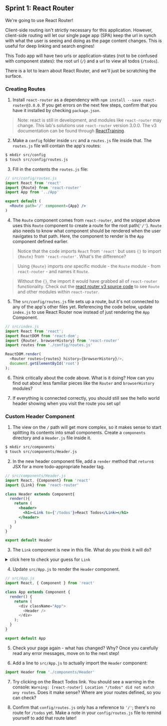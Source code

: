 ## Sprint 1: React Router

We're going to use React Router!

Client-side routing isn't strictly necessary for this application. However, client-side routing will let our single page app (SPA) keep the url in synch with what the user is seeing and doing as the page content changes. This is useful for deep linking and search engines!  

This Todo app will have two urls or application-states (not to be confused with component states): the root url (`/`) and a url to view all todos (`/todos`).

There is a lot to learn about React Router, and we'll just be scratching the surface.


### Creating Routes

1. Install `react-router` as a dependency with `npm install --save react-router@3.0.0`.  If you get errors on the next few steps, confirm that you have it installed by checking `package.json`.  

> Note: react is still in development, and modules like `react-router` may change. This lab's solutions use `react-router` version 3.0.0.  The v3 documentation can be found through [ReactTraining](https://github.com/ReactTraining/react-router/tree/v3/docs).

2. Make a `config` folder inside `src` and a `routes.js` file inside that. The `routes.js` file will contain the app's routes:

```bash
$ mkdir src/config
$ touch src/config/routes.js
```

3. Fill in the contents the `routes.js` file:

```jsx
// src/config/routes.js
import React from 'react'
import {Route} from 'react-router'
import App from '../App'

export default (
  <Route path='/' component={App} />
)
```

4. The `Route` component comes from `react-router`, and the snippet above uses this `Route` component to create a route for the root path(`'/'`).  `Route` also needs to know what component should be rendered when the user navigates to that path.  Here, the component to render is the `App` component defined earlier.

> Notice that the code imports `React` from `'react'` but uses `{}` to import `{Route}` from `'react-router'`. What's the difference?

> Using `{Route}` imports *one* specific module - the `Route` module - from `react-router` - and names it `Route`.  

> Without the `{}`, the import it would have grabbed all of `react-router` functionality. Check out the [react router v3 source code](https://github.com/ReactTraining/react-router/tree/v3) to see `Route` and other modules within `react-router`.

5. The `src/config/routes.js` file sets up a route, but it's not connected to any of the app's other files yet.  Referencing the code below, update `index.js` to use React Router now instead of just rendering the `App` Component.


```js
// src/index.js
import React from 'react';
import ReactDOM from 'react-dom';
import {Router, browserHistory} from 'react-router'
import routes from './config/routes.js'

ReactDOM.render(
  <Router routes={routes} history={browserHistory}/>,
  document.getElementById('root')
);
```

6. Think critically about the code above. What is it doing? How can you find out about less familiar pieces like the `Router` and `browserHistory` modules?


7. If everything is connected correctly, you  should still see the hello world header showing when you visit the route you set up!



### Custom Header Component


1. The view on the `/` path will get more complex, so it makes sense to start splitting its contents into small components. Create a `components` directory and a `Header.js` file inside it.

```bash
$ mkdir src/components
$ touch src/components/Header.js
```

2. In the new header component file, add a `render` method that `return`s JSX for a more todo-appropriate header tag.

```jsx
// src/components/Header.js
import React, {Component} from 'react'
import {Link} from 'react-router'

class Header extends Component{
  render(){
    return (
      <header>
        <h1><Link to={'/todos'}>React Todos</Link></h1>
      </header>
    )
  }
}

export default Header
```

3. The `Link` component is new in this file. What do you think it will do?   

<details><summary>click here to check your guess for <code>Link</code></summary>
  <code>Link</code> creates a link to another route (similar to <code>href</code> in an HTML <code>a</code> tag).
</details>




4. Update `src/App.js` to render the `Header` component.


```js
// src/App.js
import React, { Component } from 'react'

class App extends Component {
  render() {
    return (
      <div className="App">
        <Header />
      </div>
    );
  }
}

export default App
```



5. Check your page again - what has changed?  Why? Once you carefully read any error messages, move on to the next step!




6. Add a line to `src/App.js` to actually import the `Header` component:

```js
import Header from './components/Header'
```

7. Try clicking on the React Todos link. You should see a warning in the console: `Warning: [react-router] Location "/todos" did not match any routes`.  Does it make sense?  Where are your routes defined, so you can check?

8. Confirm that `config/routes.js` only has a reference to `'/'`; there's no route for `/todos` yet.  Make a note in your `config/routes.js` file to remind yourself to add that route later!

